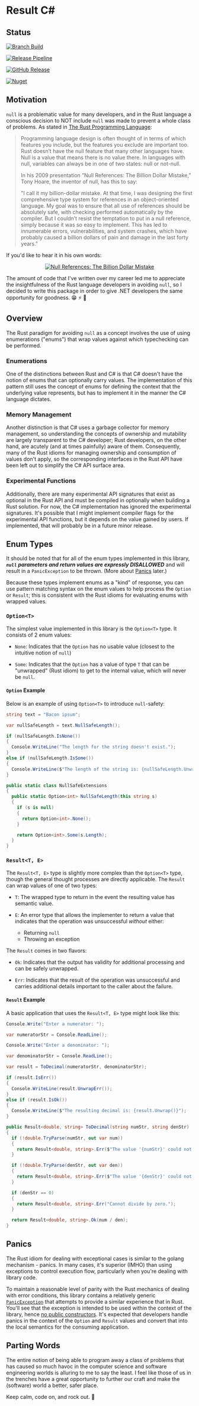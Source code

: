 # Result C#

## Status

[![Branch Build](https://github.com/MiloWical/Result-Cs/actions/workflows/push.yml/badge.svg)](https://github.com/MiloWical/Result-Cs/actions/workflows/push.yml)

[![Release Pipeline](https://github.com/MiloWical/Result-Cs/actions/workflows/release.yml/badge.svg)](https://github.com/MiloWical/Result-Cs/actions/workflows/release.yml)

[![GitHub Release](https://img.shields.io/github/v/release/MiloWical/Result-Cs?label=GitHub%20Release&color=darkolivegreen)](https://github.com/MiloWical/Result-Cs/releases)

[![Nuget](https://img.shields.io/nuget/v/WicalWare.ResultCs?label=NuGet&color=mediumblue)](https://www.nuget.org/packages/WicalWare.ResultCs)

## Motivation

`null` is a problematic value for many developers, and in the Rust language a conscious decision to NOT include `null` was made to prevent a whole class of problems. As stated in [The Rust Programming Language](https://doc.rust-lang.org/book/ch06-01-defining-an-enum.html?highlight=null#the-option-enum-and-its-advantages-over-null-values):

> Programming language design is often thought of in terms of which features you include, but the features you exclude are important too. Rust doesn’t have the null feature that many other languages have. Null is a value that means there is no value there. In languages with null, variables can always be in one of two states: null or not-null.
> 
> In his 2009 presentation “Null References: The Billion Dollar Mistake,” Tony Hoare, the inventor of null, has this to say:
>
  > "I call it my billion-dollar mistake. At that time, I was designing the first comprehensive type system for references in an object-oriented language. My goal was to ensure that all use of references should be absolutely safe, with checking performed automatically by the compiler. But I couldn’t resist the temptation to put in a null reference, simply because it was so easy to implement. This has led to innumerable errors, vulnerabilities, and system crashes, which have probably caused a billion dollars of pain and damage in the last forty years."

If you'd like to hear it in his own words:

<p align="center">
  <a href="https://www.youtube.com/watch?v=YYkOWzrO3xg">
    <img src="./images/billion-dollar-mistake.png" alt="Null References: The Billion Dollar Mistake">
  </a>
</p>

The amount of code that I've written over my career led me to appreciate the insightfulness of the Rust language developers in avoiding `null`, so I decided to write this package in order to give .NET developers the same opportunity for goodness. :grin: :zap: :metal:

## Overview

The Rust paradigm for avoiding `null` as a concept involves the use of using enumerations ("enums") that wrap values against which typechecking can be performed.

### Enumerations

One of the distinctions between Rust and C# is that C# doesn't have the notion of enums that can optionally carry values. The implementation of this pattern still uses the concept of enums for defining the context that the underlying value represents, but has to implement it in the manner the C# language dictates.

### Memory Management

Another distinction is that C# uses a garbage collector for memory management, so understanding the concepts of ownership and mutability are largely transparent to the C# developer; Rust developers, on the other hand, are acutely (and at times painfully) aware of them. Consequently, many of the Rust idioms for managing ownership and consumption of values don't apply, so the corresponding interfaces in the Rust API have been left out to simplify the C# API surface area.

### Experimental Functions

Additionally, there are many experimental API signatures that exist as optional in the Rust API and must be compiled in optionally when building a Rust solution. For now, the C# implementation has ignored the experimental signatures. It's possible that I might implement compiler flags for the experimental API functions, but it depends on the value gained by users. If implemented, that will probably be in a future minor release.

## Enum Types

It should be noted that for all of the enum types implemented in this library, _**`null` parameters and return values are expressly DISALLOWED**_ and will result in a `PanicException` to be thrown. (More about [Panics](#panics) later.)

Because these types implement enums as a "kind" of response, you can use pattern matching syntax on the enum values to help process the `Option` or `Result`; this is consistent with the Rust idioms for evaluating enums with wrapped values.

### `Option<T>`

The simplest value implemented in this library is the `Option<T>` type. It consists of 2 enum values:

- `None`: Indicates that the `Option` has no usable value (closest to the intuitive notion of `null`)

- `Some`: Indicates that the `Option` has a value of type `T` that can be "unwrapped" (Rust idiom) to get to the internal value, which will never be `null`.

#### `Option` Example

Below is an example of using `Option<T>` to introduce `null`-safety:

```c#
string text = "Bacon ipsum";

var nullSafeLength = text.NullSafeLength();

if (nullSafeLength.IsNone())
{
  Console.WriteLine("The length for the string doesn't exist.");
}
else if (nullSafeLength.IsSome())
{
  Console.WriteLine($"The length of the string is: {nullSafeLength.Unwrap()}");
}

public static class NullSafeExtensions
{
  public static Option<int> NullSafeLength(this string s)
  {
    if (s is null)
    {
      return Option<int>.None();
    }

    return Option<int>.Some(s.Length);
  }
}
```

### `Result<T, E>`

The `Result<T, E>` type is slightly more complex than the `Option<T>` type, though the general thought processes are directly applicable. The `Result` can wrap values of one of two types:

- `T`: The wrapped type to return in the event the resulting value has semantic value.

- `E`: An error type that allows the implementer to return a value that indicates that the operation was unsuccessful _without_ either:
  
  - Returning `null`
  - Throwing an exception

The `Result` comes in two flavors:

- `Ok`: Indicates that the output has validity for additional processing and can be safely unwrapped.

- `Err`: Indicates that the result of the operation was unsuccessful and carries additional details important to the caller about the failure.

#### `Result` Example

A basic application that uses the `Result<T, E>` type might look like this:

```c#
Console.Write("Enter a numerator: ");

var numeratorStr = Console.ReadLine();

Console.Write("Enter a denominator: ");

var denominatorStr = Console.ReadLine();

var result = ToDecimal(numeratorStr, denominatorStr);

if (result.IsErr())
{
  Console.WriteLine(result.UnwrapErr());
}
else if (result.IsOk())
{
  Console.WriteLine($"The resulting decimal is: {result.Unwrap()}");
}

public Result<double, string> ToDecimal(string numStr, string denStr)
{
  if (!double.TryParse(numStr, out var num))
  {
    return Result<double, string>.Err($"The value '{numStr}' could not be parsed to a double.");
  }

  if (!double.TryParse(denStr, out var den))
  {
    return Result<double, string>.Err($"The value '{denStr}' could not be parsed to a double.");
  }

  if (denStr == 0)
  {
    return Result<double, string>.Err("Cannot divide by zero.");
  }

  return Result<double, string>.Ok(num / den);
}
```

## Panics

The Rust idiom for dealing with exceptional cases is similar to the golang mechanism - panics. In many cases, it's superior (IMHO) than using exceptions to control execution flow, particularly when you're dealing with library code.

To maintain a reasonable level of parity with the Rust mechanics of dealing with error conditions, this library contains a relatively generic [`PanicException`](./src/ResultCs/PanicException.cs) that attempts to provide a similar experience that in Rust. You'll see that the exception is intended to be used within the context of the library, hence [no public constructors](./src/ResultCs/PanicException.cs#L14-L47). It's expected that developers handle panics in the context of the `Option` and `Result` values and convert that into the local semantics for the consuming application.

## Parting Words

The entire notion of being able to program away a class of problems that has caused so much havoc in the computer science and software engineering worlds is alluring to me to say the least. I feel like those of us in the trenches have a great opportunity to further our craft and make the (software) world a better, safer place. 

Keep calm, code on, and rock out. :metal: